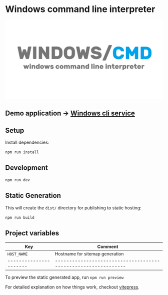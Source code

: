 # Windows command line interpreter

<img src="/public/img/preview.png">

## Demo application -> [Windows cli service](https://win-cli.netlify.app/)

## Setup

Install dependencies:

```bash
npm run install
```

## Development

```bash
npm run dev
```

## Static Generation

This will create the `dist/` directory for publishing to static hosting:

```bash
npm run build
```

## Project variables

| Key                    | Comment                                                        |
| ---------------------- | -------------------------------------------------------------- |
| `HOST_NAME`            | Hostname for sitemap generation                                |
| ---------------------- | -------------------------------------------------------------- |

To preview the static generated app, run `npm run preview`

For detailed explanation on how things work, checkout [vitepress](https://vitepress.dev/).
